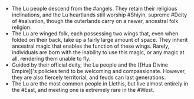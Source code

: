 - The Lu people descend from the #angels. They retain their religious inclinations, and the Lu heartlands still worship #Shiyin, supreme #Deity of #salvation, though the outerlands carry on a newer, ancestral folk religion.
- The Lu are winged folk, each possessing two wings that, even when folded on their back, take up a fairly large amount of space. They inherit ancestral magic that enables the function of these wings. Rarely, individuals are born with the inability to use this magic, or any magic at all, rendering them unable to fly.
- Guided by their official deity, the Lu people and the [[Hua Divine Empire]]'s policies tend to be welcoming and compassionate. However, they are also fiercely territorial, and feuds can last generations.
- The Lu are the most common people in Llethis, but live almost entirely in the #East, and meeting one is extremely rare in the #West.